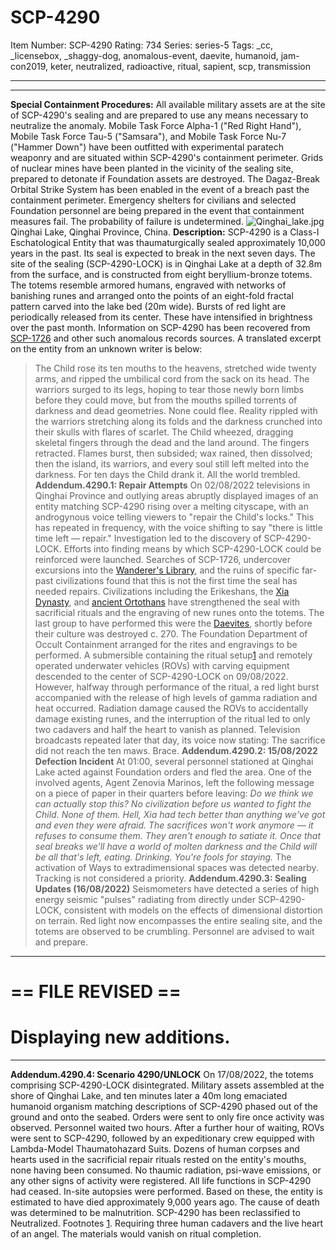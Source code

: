 # SCP-4290
Item Number: SCP-4290
Rating: 734
Series: series-5
Tags: _cc, _licensebox, _shaggy-dog, anomalous-event, daevite, humanoid, jam-con2019, keter, neutralized, radioactive, ritual, sapient, scp, transmission

---

* * *
**Special Containment Procedures:** All available military assets are at the site of SCP-4290's sealing and are prepared to use any means necessary to neutralize the anomaly. Mobile Task Force Alpha-1 ("Red Right Hand"), Mobile Task Force Tau-5 ("Samsara"), and Mobile Task Force Nu-7 ("Hammer Down") have been outfitted with experimental paratech weaponry and are situated within SCP-4290's containment perimeter. Grids of nuclear mines have been planted in the vicinity of the sealing site, prepared to detonate if Foundation assets are destroyed. The Dagaz-Break Orbital Strike System has been enabled in the event of a breach past the containment perimeter.
Emergency shelters for civilians and selected Foundation personnel are being prepared in the event that containment measures fail. The probability of failure is undetermined.
![Qinghai_lake.jpg](https://scp-wiki.wdfiles.com/local--files/scp-4290/Qinghai_lake.jpg)
Qinghai Lake, Qinghai Province, China.
**Description:** SCP-4290 is a Class-I Eschatological Entity that was thaumaturgically sealed approximately 10,000 years in the past. Its seal is expected to break in the next seven days.
The site of the sealing (SCP-4290-LOCK) is in Qinghai Lake at a depth of 32.8m from the surface, and is constructed from eight beryllium-bronze totems. The totems resemble armored humans, engraved with networks of banishing runes and arranged onto the points of an eight-fold fractal pattern carved into the lake bed (20m wide). Bursts of red light are periodically released from its center. These have intensified in brightness over the past month.
Information on SCP-4290 has been recovered from [SCP-1726](/scp-1726) and other such anomalous records sources. A translated excerpt on the entity from an unknown writer is below:
> The Child rose its ten mouths to the heavens, stretched wide twenty arms, and ripped the umbilical cord from the sack on its head. The warriors surged to its legs, hoping to tear those newly born limbs before they could move, but from the mouths spilled torrents of darkness and dead geometries. None could flee. Reality rippled with the warriors stretching along its folds and the darkness crunched into their skulls with flares of scarlet. The Child wheezed, dragging skeletal fingers through the dead and the land around.
> The fingers retracted. Flames burst, then subsided; wax rained, then dissolved; then the island, its warriors, and every soul still left melted into the darkness. For ten days the Child drank it.
> All the world trembled.
**Addendum.4290.1: Repair Attempts**
On 02/08/2022 televisions in Qinghai Province and outlying areas abruptly displayed images of an entity matching SCP-4290 rising over a melting cityscape, with an androgynous voice telling viewers to "repair the Child's locks." This has repeated in frequency, with the voice shifting to say "there is little time left — repair." Investigation led to the discovery of SCP-4290-LOCK.
Efforts into finding means by which SCP-4290-LOCK could be reinforced were launched. Searches of SCP-1726, undercover excursions into the [Wanderer's Library](http://wanderers-library.wikidot.com), and the ruins of specific far-past civilizations found that this is not the first time the seal has needed repairs. Civilizations including the Erikeshans, the [Xia Dynasty](/scp-2481), and [ancient Ortothans](/second-hytoth-hub) have strengthened the seal with sacrificial rituals and the engraving of new runes onto the totems. The last group to have performed this were the [Daevites](/scp-140), shortly before their culture was destroyed c. 270.
The Foundation Department of Occult Containment arranged for the rites and engravings to be performed. A submersible containing the ritual setup[1](javascript:;) and remotely operated underwater vehicles (ROVs) with carving equipment descended to the center of SCP-4290-LOCK on 09/08/2022. However, halfway through performance of the ritual, a red light burst accompanied with the release of high levels of gamma radiation and heat occurred. Radiation damage caused the ROVs to accidentally damage existing runes, and the interruption of the ritual led to only two cadavers and half the heart to vanish as planned.
Television broadcasts repeated later that day, its voice now stating:
> The sacrifice did not reach the ten maws. Brace.
**Addendum.4290.2: 15/08/2022 Defection Incident**
At 01:00, several personnel stationed at Qinghai Lake acted against Foundation orders and fled the area. One of the involved agents, Agent Zenovia Marinos, left the following message on a piece of paper in their quarters before leaving:
> _Do we think we can actually stop this? No civilization before us wanted to fight the Child. None of them. Hell, Xia had tech better than anything we've got and even they were afraid. The sacrifices won't work anymore — it refuses to consume them. They aren't enough to satiate it. Once that seal breaks we'll have a world of molten darkness and the Child will be all that's left, eating. Drinking._
> _You're fools for staying._
The activation of Ways to extradimensional spaces was detected nearby. Tracking is not considered a priority.
**Addendum.4290.3: Sealing Updates (16/08/2022)**
Seismometers have detected a series of high energy seismic "pulses" radiating from directly under SCP-4290-LOCK, consistent with models on the effects of dimensional distortion on terrain. Red light now encompasses the entire sealing site, and the totems are observed to be crumbling.
Personnel are advised to wait and prepare.
  
  
  

* * *
# **== FILE REVISED ==**
# **Displaying new additions.**
* * *
  
  
  

**Addendum.4290.4: Scenario 4290/UNLOCK**
On 17/08/2022, the totems comprising SCP-4290-LOCK disintegrated. Military assets assembled at the shore of Qinghai Lake, and ten minutes later a 40m long emaciated humanoid organism matching descriptions of SCP-4290 phased out of the ground and onto the seabed. Orders were sent to only fire once activity was observed. Personnel waited two hours.
After a further hour of waiting, ROVs were sent to SCP-4290, followed by an expeditionary crew equipped with Lambda-Model Thaumatohazard Suits. Dozens of human corpses and hearts used in the sacrificial repair rituals rested on the entity's mouths, none having been consumed. No thaumic radiation, psi-wave emissions, or any other signs of activity were registered. All life functions in SCP-4290 had ceased.
In-site autopsies were performed. Based on these, the entity is estimated to have died approximately 9,000 years ago. The cause of death was determined to be malnutrition.
SCP-4290 has been reclassified to Neutralized.
Footnotes
[1](javascript:;). Requiring three human cadavers and the live heart of an angel. The materials would vanish on ritual completion.
